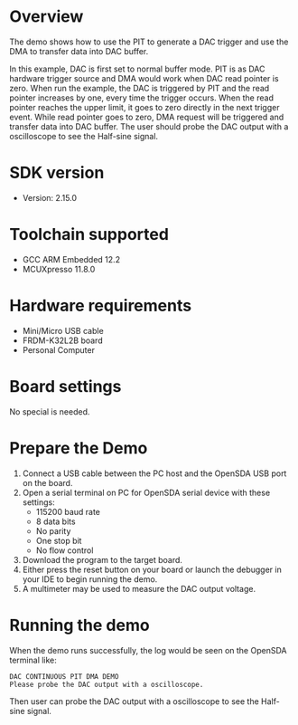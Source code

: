 Overview
========

The demo shows how to use the PIT to generate a DAC trigger and use the DMA to transfer data into DAC buffer.

In this example, DAC is first set to normal buffer mode. PIT is as DAC hardware trigger source and DMA would work 
when DAC read pointer is zero. When run the example, the DAC is triggered by PIT and the read pointer increases by one,
every time the trigger occurs. When the read pointer reaches the upper limit, it goes to zero directly in the next trigger event.
While read pointer goes to zero, DMA request will be triggered and transfer data into DAC buffer. The user should probe
the DAC output with a oscilloscope to see the Half-sine signal.

SDK version
===========
- Version: 2.15.0

Toolchain supported
===================
- GCC ARM Embedded  12.2
- MCUXpresso  11.8.0

Hardware requirements
=====================
- Mini/Micro USB cable
- FRDM-K32L2B board
- Personal Computer

Board settings
==============
No special is needed.

Prepare the Demo
================
1.  Connect a USB cable between the PC host and the OpenSDA USB port on the board.
2.  Open a serial terminal on PC for OpenSDA serial device with these settings:
    - 115200 baud rate
    - 8 data bits
    - No parity
    - One stop bit
    - No flow control
3.  Download the program to the target board.
4.  Either press the reset button on your board or launch the debugger in your IDE to begin running the demo.
5.  A multimeter may be used to measure the DAC output voltage.

Running the demo
================
When the demo runs successfully, the log would be seen on the OpenSDA terminal like:

~~~~~~~~~~~~~~~~~~~~~~~~~~~~~
DAC CONTINUOUS PIT DMA DEMO
Please probe the DAC output with a oscilloscope.

~~~~~~~~~~~~~~~~~~~~~~~~~~~~~
Then user can probe the DAC output with a oscilloscope to see the Half-sine signal.

